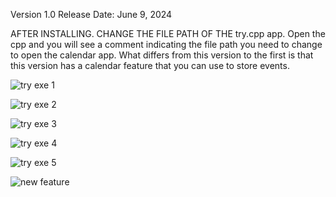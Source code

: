 Version 1.0 Release Date: June 9, 2024

AFTER INSTALLING. CHANGE THE FILE PATH OF THE try.cpp app. Open the cpp and you will see a comment indicating the file path you need to change to open the calendar app.
What differs from this version to the first is that this version has a calendar feature that you can use to store events.


![try exe 1](https://github.com/linuxlaber/lairnimanuel2-Betterthanfirstversion-/assets/170599771/83e3cbfb-dd38-4f40-981d-1d1bfd1fa292)

![try exe 2](https://github.com/linuxlaber/lairnimanuel2-Betterthanfirstversion-/assets/170599771/648114cf-bde2-4c56-91c4-c0b50c8777a9)

![try exe 3](https://github.com/linuxlaber/lairnimanuel2-Betterthanfirstversion-/assets/170599771/0ef1e01e-f7ac-4061-ae3b-3c3f01055ef5)

![try exe 4](https://github.com/linuxlaber/lairnimanuel2-Betterthanfirstversion-/assets/170599771/67e53c21-bfae-4c72-8996-70534460475e)

![try exe 5](https://github.com/linuxlaber/lairnimanuel2-Betterthanfirstversion-/assets/170599771/b2c53841-87e5-4cbb-92f1-fd38a1a60104)

![new feature](https://github.com/linuxlaber/lairnimanuel2-Betterthanfirstversion-/assets/170599771/228292bf-21fa-457f-89e4-98e626e7d73f)
